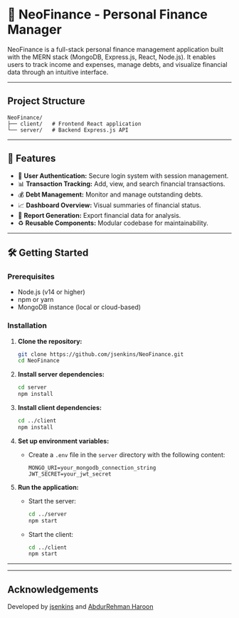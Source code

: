 # 💸 NeoFinance - Personal Finance Manager

NeoFinance is a full-stack personal finance management application built with the MERN stack (MongoDB, Express.js, React, Node.js). It enables users to track income and expenses, manage debts, and visualize financial data through an intuitive interface.

---

##  Project Structure

```
NeoFinance/
├── client/   # Frontend React application
└── server/   # Backend Express.js API
```

---

## 🚀 Features

- 🔐 **User Authentication:** Secure login system with session management.
- 📊 **Transaction Tracking:** Add, view, and search financial transactions.
- 💰 **Debt Management:** Monitor and manage outstanding debts.
- 📈 **Dashboard Overview:** Visual summaries of financial status.
- 📄 **Report Generation:** Export financial data for analysis.
- ♻️ **Reusable Components:** Modular codebase for maintainability.

---

## 🛠️ Getting Started

### Prerequisites

- Node.js (v14 or higher)
- npm or yarn
- MongoDB instance (local or cloud-based)

### Installation

1. **Clone the repository:**
   ```bash
   git clone https://github.com/jsenkins/NeoFinance.git
   cd NeoFinance
   ```

2. **Install server dependencies:**
   ```bash
   cd server
   npm install
   ```

3. **Install client dependencies:**
   ```bash
   cd ../client
   npm install
   ```

4. **Set up environment variables:**

   - Create a `.env` file in the `server` directory with the following content:
     ```
     MONGO_URI=your_mongodb_connection_string
     JWT_SECRET=your_jwt_secret
     ```

5. **Run the application:**

   - Start the server:
     ```bash
     cd ../server
     npm start
     ```

   - Start the client:
     ```bash
     cd ../client
     npm start
     ```


---



---

##  Acknowledgements

Developed by [jsenkins](https://github.com/jsenkins) and [AbdurRehman Haroon](https://github.com/abdurrehman-haroon)
